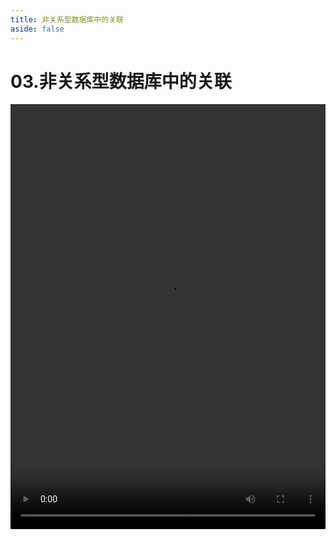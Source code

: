 ```yaml
---
title: 非关系型数据库中的关联
aside: false
---
```


# 03.非关系型数据库中的关联

<video autoplay src="http://qn.chinavanes.com/nodejs/module-12/03.非关系型数据库中的关联.mp4" controls controlsList="nodownload" width="100%" height="680"/>


